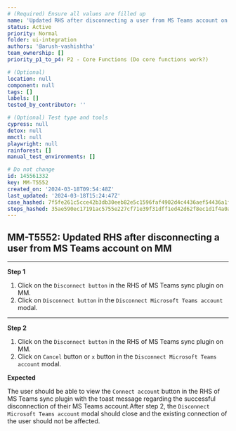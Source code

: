 ```yaml
---
# (Required) Ensure all values are filled up
name: 'Updated RHS after disconnecting a user from MS Teams account on MM'
status: Active
priority: Normal
folder: ui-integration
authors: '@arush-vashishtha'
team_ownership: []
priority_p1_to_p4: P2 - Core Functions (Do core functions work?)

# (Optional)
location: null
component: null
tags: []
labels: []
tested_by_contributor: ''

# (Optional) Test type and tools
cypress: null
detox: null
mmctl: null
playwright: null
rainforest: []
manual_test_environments: []

# Do not change
id: 145561332
key: MM-T5552
created_on: '2024-03-18T09:54:48Z'
last_updated: '2024-03-18T15:24:47Z'
case_hashed: 7f5fe261c5cce42b3db30eeb82e5c1596faf4902d4c4436aef54436a1ffc3a58e41787d5fc8b2b60f5c78473d971871b
steps_hashed: 35ae590ec17191ac5755e227cf71e39f31dff1ed42d62f8ec1d1f4a0aba378897c0a933783cbd8d58edfef8b9a56e872
---
```


<!-- (Auto-generated) Based on frontmatter's "key" and "name" -->

## MM-T5552: Updated RHS after disconnecting a user from MS Teams account on MM

---

**Step 1**

1. Click on the `Disconnect button` in the RHS of MS Teams sync plugin on MM.
2. Click on `Disconnect button` in the `Disconnect Microsoft Teams account` modal.

---

**Step 2**

1. Click on the `Disconnect button` in the RHS of MS Teams sync plugin on MM.
2. Click on `Cancel` button or `x` button in the `Disconnect Microsoft Teams account` modal.

**Expected**

The user should be able to view the `Connect account` button in the RHS of MS Teams sync plugin with the toast message regarding the successful disconnection of their MS Teams account.After step 2, the `Disconnect Microsoft Teams account` modal should close and the existing connection of the user should not be affected.
